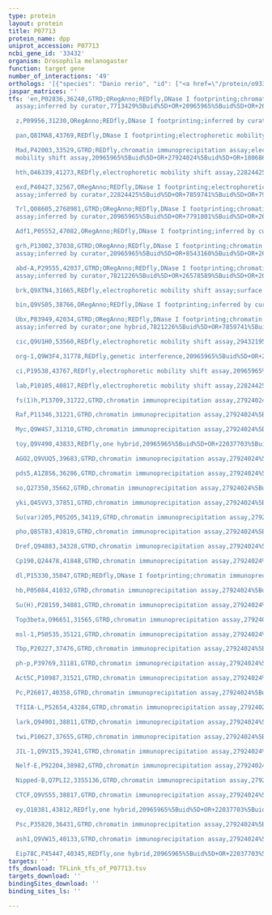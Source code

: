 ```yaml
---
type: protein
layout: protein
title: P07713
protein_name: dpp
uniprot_accession: P07713
ncbi_gene_id: '33432'
organism: Drosophila melanogaster
function: target gene
number_of_interactions: '49'
orthologs: '[{"species": "Danio rerio", "id": ["<a href=\"/protein/o93369\">O93369</a>"]}]'
jaspar_matrices: ''
tfs: 'en,P02836,36240,GTRD;ORegAnno;REDfly,DNase I footprinting;chromatin immunoprecipitation
  assay;inferred by curator,7713429%5Buid%5D+OR+20965965%5Buid%5D+OR+26578589%5Buid%5D+OR+27924024%5Buid%5D,Yes

  z,P09956,31230,ORegAnno;REDfly,DNase I footprinting;inferred by curator,20965965%5Buid%5D+OR+26578589%5Buid%5D+OR+3145199%5Buid%5D,Yes

  pan,Q8IMA8,43769,REDfly,DNase I footprinting;electrophoretic mobility shift assay,17206277%5Buid%5D+OR+20965965%5Buid%5D+OR+10934014%5Buid%5D+OR+18068697%5Buid%5D,Yes

  Mad,P42003,33529,GTRD;REDfly,chromatin immunoprecipitation assay;electrophoretic
  mobility shift assay,20965965%5Buid%5D+OR+27924024%5Buid%5D+OR+18068697%5Buid%5D,Yes

  hth,O46339,41273,REDfly,electrophoretic mobility shift assay,22824425%5Buid%5D+OR+20965965%5Buid%5D,Yes

  exd,P40427,32567,ORegAnno;REDfly,DNase I footprinting;electrophoretic mobility shift
  assay;inferred by curator,22824425%5Buid%5D+OR+7859741%5Buid%5D+OR+7915199%5Buid%5D+OR+26578589%5Buid%5D+OR+20965965%5Buid%5D,Yes

  Trl,Q08605,2768981,GTRD;ORegAnno;REDfly,DNase I footprinting;chromatin immunoprecipitation
  assay;inferred by curator,20965965%5Buid%5D+OR+7791801%5Buid%5D+OR+26578589%5Buid%5D+OR+27924024%5Buid%5D,Yes

  Adf1,P05552,47082,ORegAnno;REDfly,DNase I footprinting;inferred by curator,20965965%5Buid%5D+OR+7791801%5Buid%5D+OR+26578589%5Buid%5D,Yes

  grh,P13002,37038,GTRD;ORegAnno;REDfly,DNase I footprinting;chromatin immunoprecipitation
  assay;inferred by curator,20965965%5Buid%5D+OR+8543160%5Buid%5D+OR+26578589%5Buid%5D+OR+27924024%5Buid%5D,Yes

  abd-A,P29555,42037,GTRD;ORegAnno;REDfly,DNase I footprinting;chromatin immunoprecipitation
  assay;inferred by curator,7821226%5Buid%5D+OR+26578589%5Buid%5D+OR+20965965%5Buid%5D+OR+27924024%5Buid%5D+OR+7906203%5Buid%5D,Yes

  brk,Q9XTN4,31665,REDfly,electrophoretic mobility shift assay;surface plasmon resonance,17206277%5Buid%5D+OR+20965965%5Buid%5D+OR+18068697%5Buid%5D,Yes

  bin,Q9VS05,38766,ORegAnno;REDfly,DNase I footprinting;inferred by curator,20965965%5Buid%5D+OR+26578589%5Buid%5D+OR+11691840%5Buid%5D,Yes

  Ubx,P83949,42034,GTRD;ORegAnno;REDfly,DNase I footprinting;chromatin immunoprecipitation
  assay;inferred by curator;one hybrid,7821226%5Buid%5D+OR+7859741%5Buid%5D+OR+7915199%5Buid%5D+OR+26578589%5Buid%5D+OR+1673656%5Buid%5D+OR+22037703%5Buid%5D+OR+20965965%5Buid%5D+OR+27924024%5Buid%5D+OR+7906203%5Buid%5D,Yes

  cic,Q9U1H0,53560,REDfly,electrophoretic mobility shift assay,29432195%5Buid%5D+OR+20965965%5Buid%5D,Yes

  org-1,Q9W3F4,31778,REDfly,genetic interference,20965965%5Buid%5D+OR+23380635%5Buid%5D,Yes

  ci,P19538,43767,REDfly,electrophoretic mobility shift assay,20965965%5Buid%5D+OR+21653228%5Buid%5D+OR+10409512%5Buid%5D,Yes

  lab,P10105,40817,REDfly,electrophoretic mobility shift assay,22824425%5Buid%5D+OR+20965965%5Buid%5D,Yes

  fs(1)h,P13709,31722,GTRD,chromatin immunoprecipitation assay,27924024%5Buid%5D,No

  Raf,P11346,31221,GTRD,chromatin immunoprecipitation assay,27924024%5Buid%5D,No

  Myc,Q9W4S7,31310,GTRD,chromatin immunoprecipitation assay,27924024%5Buid%5D,No

  toy,Q9V490,43833,REDfly,one hybrid,20965965%5Buid%5D+OR+22037703%5Buid%5D,No

  AGO2,Q9VUQ5,39683,GTRD,chromatin immunoprecipitation assay,27924024%5Buid%5D,No

  pds5,A1Z8S6,36286,GTRD,chromatin immunoprecipitation assay,27924024%5Buid%5D,No

  so,Q27350,35662,GTRD,chromatin immunoprecipitation assay,27924024%5Buid%5D,No

  yki,Q45VV3,37851,GTRD,chromatin immunoprecipitation assay,27924024%5Buid%5D,No

  Su(var)205,P05205,34119,GTRD,chromatin immunoprecipitation assay,27924024%5Buid%5D,No

  pho,Q8ST83,43819,GTRD,chromatin immunoprecipitation assay,27924024%5Buid%5D,No

  Dref,Q94883,34328,GTRD,chromatin immunoprecipitation assay,27924024%5Buid%5D,No

  Cp190,Q24478,41848,GTRD,chromatin immunoprecipitation assay,27924024%5Buid%5D,No

  dl,P15330,35047,GTRD;REDfly,DNase I footprinting;chromatin immunoprecipitation assay,8458580%5Buid%5D+OR+20965965%5Buid%5D+OR+27924024%5Buid%5D,No

  hb,P05084,41032,GTRD,chromatin immunoprecipitation assay,27924024%5Buid%5D,No

  Su(H),P28159,34881,GTRD,chromatin immunoprecipitation assay,27924024%5Buid%5D,No

  Top3beta,O96651,31565,GTRD,chromatin immunoprecipitation assay,27924024%5Buid%5D,No

  msl-1,P50535,35121,GTRD,chromatin immunoprecipitation assay,27924024%5Buid%5D,No

  Tbp,P20227,37476,GTRD,chromatin immunoprecipitation assay,27924024%5Buid%5D,No

  ph-p,P39769,31181,GTRD,chromatin immunoprecipitation assay,27924024%5Buid%5D,No

  Act5C,P10987,31521,GTRD,chromatin immunoprecipitation assay,27924024%5Buid%5D,No

  Pc,P26017,40358,GTRD,chromatin immunoprecipitation assay,27924024%5Buid%5D,No

  TfIIA-L,P52654,43284,GTRD,chromatin immunoprecipitation assay,27924024%5Buid%5D,No

  lark,Q94901,38811,GTRD,chromatin immunoprecipitation assay,27924024%5Buid%5D,No

  twi,P10627,37655,GTRD,chromatin immunoprecipitation assay,27924024%5Buid%5D,No

  JIL-1,Q9V3I5,39241,GTRD,chromatin immunoprecipitation assay,27924024%5Buid%5D,No

  Nelf-E,P92204,38982,GTRD,chromatin immunoprecipitation assay,27924024%5Buid%5D,No

  Nipped-B,Q7PLI2,3355136,GTRD,chromatin immunoprecipitation assay,27924024%5Buid%5D,No

  CTCF,Q9VS55,38817,GTRD,chromatin immunoprecipitation assay,27924024%5Buid%5D,No

  ey,O18381,43812,REDfly,one hybrid,20965965%5Buid%5D+OR+22037703%5Buid%5D,No

  Psc,P35820,36431,GTRD,chromatin immunoprecipitation assay,27924024%5Buid%5D,No

  ash1,Q9VW15,40133,GTRD,chromatin immunoprecipitation assay,27924024%5Buid%5D,No

  Eip78C,P45447,40345,REDfly,one hybrid,20965965%5Buid%5D+OR+22037703%5Buid%5D,No'
targets: ''
tfs_download: TFLink_tfs_of_P07713.tsv
targets_download: ''
bindingSites_download: ''
binding_sites_ls: ''

---
```

